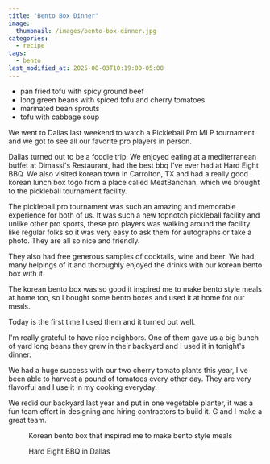 ```yaml
---
title: "Bento Box Dinner"
image: 
  thumbnail: /images/bento-box-dinner.jpg
categories:
  - recipe
tags:
  - bento
last_modified_at: 2025-08-03T10:19:00-05:00
---
```


* pan fried tofu with spicy ground beef
* long green beans with spiced tofu and cherry tomatoes
* marinated bean sprouts 
* tofu with cabbage soup

We went to Dallas last weekend to watch a Pickleball Pro MLP tournament and we got to see all our favorite pro players in person. 

Dallas turned out to be a foodie trip. We enjoyed eating at a mediterranean buffet at Dimassi's Restaurant, had the best bbq I've ever had at Hard Eight BBQ. We also visited korean town in Carrolton, TX and had a really good korean lunch box togo from a place called MeatBanchan, which we brought to the pickleball tournament facility.

The pickleball pro tournament was such an amazing and memorable experience for both of us. It was such a new topnotch pickleball facility and unlike other pro sports, these pro players was walking around the facility like regular folks so it was very easy to ask them for autographs or take a photo. They are all so nice and friendly. 

They also had free generous samples of cocktails, wine and beer. We had many helpings of it and thoroughly enjoyed the drinks with our korean bento box with it. 

The korean bento box was so good it inspired me to make bento style meals at home too, so I bought some bento boxes and used it at home for our meals.

Today is the first time I used them and it turned out well.

I'm really grateful to have nice neighbors. One of them gave us a big bunch of yard long beans they grew in their backyard and I used it in tonight's dinner.

We had a huge success with our two cherry tomato plants this year, I've been able to harvest a pound of tomatoes every other day. They are very flavorful and I use it in my cooking everyday. 

We redid our backyard last year and put in one vegetable planter, it was a fun team effort in designing and hiring contractors to build it. G and I make a great team.

<figure class="align-left">
  <a href="#"><img src="{{ '/images/meatbanchan-bento.jpg' | absolute_url }}" alt=""></a>
  <figcaption>Korean bento box that inspired me to make bento style meals</figcaption>
</figure> 

<figure class="align-left">
  <a href="#"><img src="{{ '/images/hardeight-bbq.jpg' | absolute_url }}" alt=""></a>
  <figcaption>Hard Eight BBQ in Dallas</figcaption>
</figure> 


